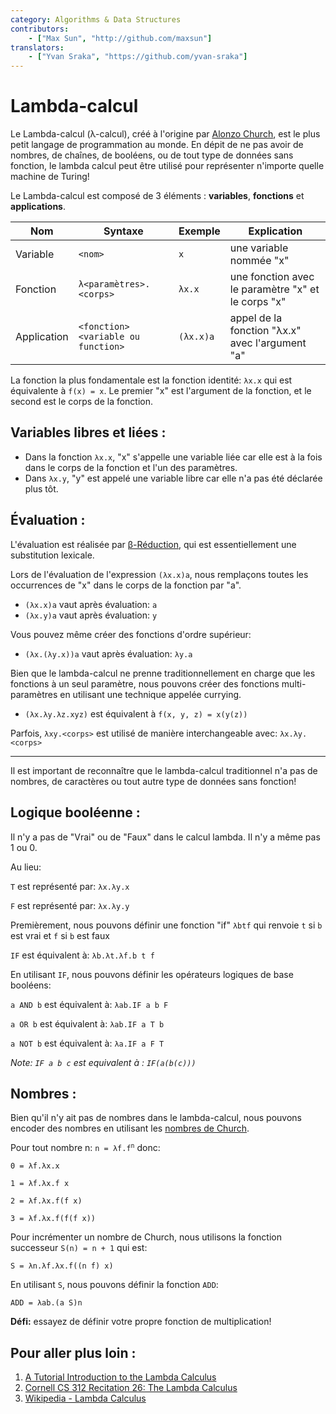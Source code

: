 ```yaml
---
category: Algorithms & Data Structures
contributors:
    - ["Max Sun", "http://github.com/maxsun"]
translators:
    - ["Yvan Sraka", "https://github.com/yvan-sraka"]
---
```


# Lambda-calcul

Le Lambda-calcul (λ-calcul), créé à l'origine par [Alonzo Church](https://en.wikipedia.org/wiki/Alonzo_Church), est le plus petit langage de programmation au monde. En dépit de ne pas avoir de nombres, de chaînes, de booléens, ou de tout type de données sans fonction, le lambda calcul peut être utilisé pour représenter n'importe quelle machine de Turing!

Le Lambda-calcul est composé de 3 éléments : **variables**, **fonctions** et **applications**.


| Nom         | Syntaxe                            | Exemple   | Explication                                       |
|-------------|------------------------------------|-----------|---------------------------------------------------|
| Variable    | `<nom>`                            | `x`       | une variable nommée "x"                           |
| Fonction    | `λ<paramètres>.<corps>`            | `λx.x`    | une fonction avec le paramètre "x" et le corps "x"|
| Application | `<fonction><variable ou function>` | `(λx.x)a` | appel de la fonction "λx.x" avec l'argument "a"   |

La fonction la plus fondamentale est la fonction identité: `λx.x` qui est équivalente à `f(x) = x`. Le premier "x" est l'argument de la fonction, et le second est le corps de la fonction.

## Variables libres et liées :

- Dans la fonction `λx.x`, "x" s'appelle une variable liée car elle est à la fois dans le corps de la fonction et l'un des paramètres.
- Dans `λx.y`, "y" est appelé une variable libre car elle n'a pas été déclarée plus tôt.

## Évaluation :

L'évaluation est réalisée par [β-Réduction](https://en.wikipedia.org/wiki/Lambda_calculus#Beta_reduction), qui est essentiellement une substitution lexicale.

Lors de l'évaluation de l'expression `(λx.x)a`, nous remplaçons toutes les occurrences de "x" dans le corps de la fonction par "a".

- `(λx.x)a` vaut après évaluation: `a`
- `(λx.y)a` vaut après évaluation: `y`

Vous pouvez même créer des fonctions d'ordre supérieur:

- `(λx.(λy.x))a` vaut après évaluation: `λy.a`

Bien que le lambda-calcul ne prenne traditionnellement en charge que les fonctions à un seul paramètre, nous pouvons créer des fonctions multi-paramètres en utilisant une technique appelée currying.

- `(λx.λy.λz.xyz)` est équivalent à `f(x, y, z) = x(y(z))`

Parfois, `λxy.<corps>` est utilisé de manière interchangeable avec: `λx.λy.<corps>`

----

Il est important de reconnaître que le lambda-calcul traditionnel n'a pas de nombres, de caractères ou tout autre type de données sans fonction!

## Logique booléenne :

Il n'y a pas de "Vrai" ou de "Faux" dans le calcul lambda. Il n'y a même pas 1 ou 0.

Au lieu:

`T` est représenté par: `λx.λy.x`

`F` est représenté par: `λx.λy.y`

Premièrement, nous pouvons définir une fonction "if" `λbtf` qui renvoie `t` si `b` est vrai et `f` si `b` est faux

`IF` est équivalent à: `λb.λt.λf.b t f`

En utilisant `IF`, nous pouvons définir les opérateurs logiques de base booléens:

`a AND b` est équivalent à: `λab.IF a b F`

`a OR b` est équivalent à: `λab.IF a T b`

`a NOT b` est équivalent à: `λa.IF a F T`

*Note: `IF a b c` est equivalent à : `IF(a(b(c)))`*

## Nombres :

Bien qu'il n'y ait pas de nombres dans le lambda-calcul, nous pouvons encoder des nombres en utilisant les [nombres de Church](https://en.wikipedia.org/wiki/Church_encoding).

Pour tout nombre n: <code>n = λf.f<sup>n</sup></code> donc:

`0 = λf.λx.x`

`1 = λf.λx.f x`

`2 = λf.λx.f(f x)`

`3 = λf.λx.f(f(f x))`

Pour incrémenter un nombre de Church, nous utilisons la fonction successeur `S(n) = n + 1` qui est:

`S = λn.λf.λx.f((n f) x)`

En utilisant `S`, nous pouvons définir la fonction `ADD`:

`ADD = λab.(a S)n`

**Défi:** essayez de définir votre propre fonction de multiplication!

## Pour aller plus loin :

1. [A Tutorial Introduction to the Lambda Calculus](http://www.inf.fu-berlin.de/lehre/WS03/alpi/lambda.pdf)
2. [Cornell CS 312 Recitation 26: The Lambda Calculus](http://www.cs.cornell.edu/courses/cs3110/2008fa/recitations/rec26.html)
3. [Wikipedia - Lambda Calculus](https://en.wikipedia.org/wiki/Lambda_calculus)
